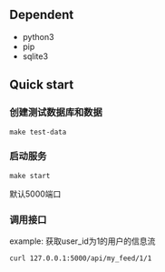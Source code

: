 ## Dependent
* python3 
* pip 
* sqlite3

## Quick start
### 创建测试数据库和数据
```shell script
make test-data
```
### 启动服务
```shell script
make start
```
默认5000端口

### 调用接口
example:
获取user_id为1的用户的信息流
```shell script
curl 127.0.0.1:5000/api/my_feed/1/1
```

